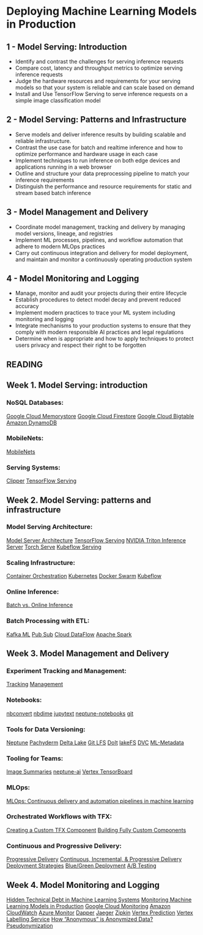 # Deploying Machine Learning Models in Production

## 1 - Model Serving: Introduction
* Identify and contrast the challenges for serving inference requests
* Compare cost, latency and throughput metrics to optimize serving inference requests
* Judge the hardware resources and requirements for your serving models so that your system is reliable and can scale based on demand
* Install and Use TensorFlow Serving to serve inference requests on a simple image classification model

## 2 - Model Serving: Patterns and Infrastructure
* Serve models and deliver inference results by building scalable and reliable infrastructure.
* Contrast the use case for batch and realtime inference and how to optimize performance and hardware usage in each case
* Implement techniques to run inference on both edge devices and applications running in a web browser
* Outline and structure your data preprocessing pipeline to match your inference requirements
* Distinguish the performance and resource requirements for static and stream based batch inference

## 3 - Model Management and Delivery
* Coordinate model management, tracking and delivery by managing model versions, lineage, and registries
* Implement ML processes, pipelines, and workflow automation that adhere to modern MLOps practices
* Carry out continuous integration and delivery for model deployment, and maintain and monitor a continuously operating production system

## 4 - Model Monitoring and Logging
* Manage, monitor and audit your projects during their entire lifecycle
* Establish procedures to detect model decay and prevent reduced accuracy
* Implement modern practices to trace your ML system including monitoring and logging
* Integrate mechanisms to your production systems to ensure that they comply with modern responsible AI practices and legal regulations
* Determine when is appropriate and how to apply techniques to protect users privacy and respect their right to be forgotten


## READING

## Week 1. Model Serving: introduction
### NoSQL Databases:
[Google Cloud Memorystore](https://cloud.google.com/memorystore)
[Google Cloud Firestore](https://cloud.google.com/firestore)
[Google Cloud Bigtable](https://cloud.google.com/bigtable)
[Amazon DynamoDB](https://aws.amazon.com/dynamodb/)

### MobileNets:
[MobileNets](https://arxiv.org/abs/1704.04861)

### Serving Systems:
[Clipper](https://rise.cs.berkeley.edu/projects/clipper/)
[TensorFlow Serving](https://www.tensorflow.org/tfx/guide/serving)

##  Week 2. Model Serving: patterns and infrastructure
### Model Serving Architecture:
[Model Server Architecture](https://medium.com/@vikati/the-rise-of-the-model-servers-9395522b6c58)
[TensorFlow Serving](https://www.tensorflow.org/tfx/serving/architecture)
[NVIDIA Triton Inference Server](https://developer.nvidia.com/nvidia-triton-inference-server)
[Torch Serve](https://github.com/pytorch/serve)
[Kubeflow Serving](https://www.kubeflow.org/docs/components/serving/)

### Scaling Infrastructure:
[Container Orchestration](https://phoenixnap.com/blog/what-is-container-orchestration)
[Kubernetes](https://kubernetes.io/)
[Docker Swarm](https://docs.docker.com/engine/swarm/)
[Kubeflow](https://www.kubeflow.org/)

### Online Inference:
[Batch vs. Online Inference](https://mlinproduction.com/batch-inference-vs-online-inference/)

### Batch Processing with ETL:
[Kafka ML](https://github.com/ertis-research/kafka-ml#:~:text=Kafka%2DML%20is%20a%20framework,(ML)%20models%20on%20Kubernetes.&text=The%20training%20and%20inference%20datasets,ones%20provided%20by%20the%20IoT.)
[Pub Sub](https://cloud.google.com/pubsub)
[Cloud DataFlow](https://cloud.google.com/dataflow)
[Apache Spark](https://spark.apache.org/)

## Week 3. Model Management and Delivery
### Experiment Tracking and Management:
[Tracking](https://towardsdatascience.com/machine-learning-experiment-tracking-93b796e501b0)
[Management](https://neptune.ai/blog/experiment-management)

### Notebooks:
[nbconvert](https://nbconvert.readthedocs.io/)
[nbdime](https://nbdime.readthedocs.io/)
[jupytext](https://jupytext.readthedocs.io/en/latest/install.html)
[neptune-notebooks](https://docs.neptune.ai/)
[git](https://git-scm.com/)

### Tools for Data Versioning:
[Neptune](https://docs.neptune.ai/how-to-guides/data-versioning)
[Pachyderm](https://www.pachyderm.com/)
[Delta Lake](https://delta.io/)
[Git LFS](https://git-lfs.github.com/)
[DoIt](https://github.com/dolthub/dolt)
[lakeFS](https://lakefs.io/data-versioning/)
[DVC](https://dvc.org/)
[ML-Metadata](https://blog.tensorflow.org/2021/01/ml-metadata-version-control-for-ml.html)

### Tooling for Teams:
[Image Summaries](https://www.tensorflow.org/tensorboard/image_summaries)
[neptune-ai](https://neptune.ai/for-teams)
[Vertex TensorBoard](https://cloud.google.com/vertex-ai/docs/experiments/tensorboard-overview)

### MLOps:
[MLOps: Continuous delivery and automation pipelines in machine learning](https://cloud.google.com/architecture/mlops-continuous-delivery-and-automation-pipelines-in-machine-learning)

### Orchestrated Workflows with TFX:
[Creating a Custom TFX Component](https://blog.tensorflow.org/2020/01/creating-custom-tfx-component.html)
[Building Fully Custom Components](https://github.com/tensorflow/tfx/blob/master/docs/guide/custom_component.md)

### Continuous and Progressive Delivery:
[Progressive Delivery](https://www.split.io/glossary/progressive-delivery/)
[Continuous, Incremental, & Progressive Delivery](https://launchdarkly.com/blog/continuous-incrementalprogressive-delivery-pick-three/)
[Deployment Strategies](https://dev.to/mostlyjason/intro-to-deployment-strategies-blue-green-canary-and-more-3a3)
[Blue/Green Deployment](https://martinfowler.com/bliki/BlueGreenDeployment.html)
[A/B Testing](https://medium.com/capital-one-tech/the-role-of-a-b-testing-in-the-machine-learning-future-3d2ba035daeb)

## Week 4. Model Monitoring and Logging
[Hidden Technical Debt in Machine Learning Systems](https://papers.nips.cc/paper/2015/file/86df7dcfd896fcaf2674f757a2463eba-Paper.pdf)
[Monitoring Machine Learning Models in Production](https://christophergs.com/machine%20learning/2020/03/14/how-to-monitor-machine-learning-models/)
[Google Cloud Monitoring](https://cloud.google.com/monitoring)
[Amazon CloudWatch](https://aws.amazon.com/cloudwatch/)
[Azure Monitor](https://docs.microsoft.com/en-us/azure/azure-monitor/overview#:~:text=Azure%20Monitor%20helps%20you%20maximize,cloud%20and%20on%2Dpremises%20environments.&text=Collect%20data%20from%20monitored%20resources%20using%20Azure%20Monitor%20Metrics.)
[Dapper](https://storage.googleapis.com/pub-tools-public-publication-data/pdf/36356.pdf)
[Jaeger](https://www.jaegertracing.io/)
[Zipkin](https://zipkin.io/)
[Vertex Prediction](https://cloud.google.com/vertex-ai)
[Vertex Labelling Service](https://cloud.google.com/vertex-ai/docs/datasets/label-using-console)
[How “Anonymous” is Anonymized Data?](https://www.kdnuggets.com/2020/08/anonymous-anonymized-data.html)
[Pseudonymization](https://dataprivacymanager.net/pseudonymization-according-to-the-gdpr/)


